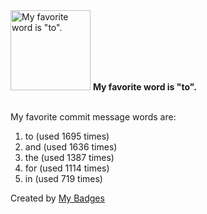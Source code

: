 <img src="https://my-badges.github.io/my-badges/favorite-word.png" alt="My favorite word is &quot;to&quot;." title="My favorite word is &quot;to&quot;." width="128">
<strong>My favorite word is &quot;to&quot;.</strong>
<br><br>

My favorite commit message words are:

1. to (used 1695 times)
2. and (used 1636 times)
3. the (used 1387 times)
4. for (used 1114 times)
5. in (used 719 times)


Created by <a href="https://github.com/my-badges/my-badges">My Badges</a>